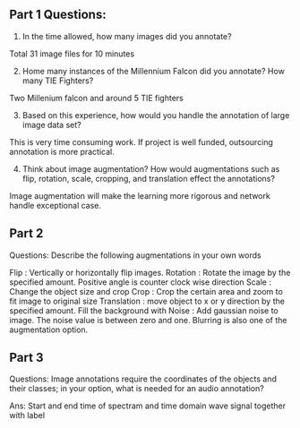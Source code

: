 ## Part 1 Questions:

1. In the time allowed, how many images did you annotate?

Total 31 image files for 10 minutes

2. Home many instances of the Millennium Falcon did you annotate? How many TIE Fighters?

Two Millenium falcon and around 5 TIE fighters

3. Based on this experience, how would you handle the annotation of large image data set?

This is very time consuming work. If project is well funded, outsourcing annotation is more practical. 

4. Think about image augmentation? How would augmentations such as flip, rotation, scale, cropping, and translation effect the annotations?

Image augmentation will make the learning more rigorous and network handle exceptional case.


## Part 2 

Questions: Describe the following augmentations in your own words

Flip : Vertically or horizontally flip images.
Rotation : Rotate the image by the specified amount. Positive angle is counter clock wise direction
Scale : Change the object size and crop
Crop : Crop the certain area and zoom to fit image to original size
Translation : move object to x or y direction by the specified amount. Fill the background with 
Noise : Add gaussian noise to image. The noise value is between zero and one. Blurring is also one of the augmentation option.


## Part 3 

Questions: Image annotations require the coordinates of the objects and their classes; in your option, what is needed for an audio annotation?


Ans: Start and end time of spectram and time domain wave signal together with label
